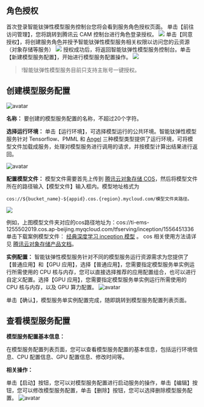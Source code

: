## 角色授权

首次登录智能钛弹性模型服务控制台您将会看到服务角色授权页面。
单击【前往访问管理】，您将跳转到腾讯云 CAM 控制台进行角色登录授权。
![](https://main.qcloudimg.com/raw/5652736ef01eb46620d133599252bf3f.png)
单击【同意授权】，将创建服务角色并授予智能钛弹性模型服务相关权限以访问您的云资源（对象存储等服务）
![](https://main.qcloudimg.com/raw/50adab8f4b92b8f6a44e0baf74cd47bd.png)
授权成功后，将返回智能钛弹性模型服务控制台。单击【新建模型服务配置】，开始进行模型服务配置操作。
![](https://main.qcloudimg.com/raw/dc3d965eba7004abf4cfd67413e8ee39.png)
>!智能钛弹性模型服务目前只支持主账号一键授权。
## 创建模型服务配置
![avatar](https://main.qcloudimg.com/raw/361a70ca5170e13516034367277dfcc9.png)

**名称：** 要创建的模型服务配置的名称，不超过20个字符。

**选择运行环境：** 单击【运行环境】，可选择模型运行的公共环境。智能钛弹性模型服务针对 Tensorflow、PMML 和 [Angel]( https://github.com/Angel-ML/angel) 三种模型类型提供了运行环境，可将模型文件加载成服务，处理对模型服务进行调用的请求，并按模型计算出结果进行返回。

![avatar](https://main.qcloudimg.com/raw/b2a77cb2bc03e81cb8f723e8b85714ab.png)

**配置模型文件：** 模型文件需要首先上传到 [腾讯云对象存储 COS](https://console.cloud.tencent.com/cos5/bucket)，然后将模型文件所在的路径输入【模型文件】输入框内。模型地址格式为 

	cos://${bucket_name}-${appid}.cos.{region}.mycloud.com/模型文件夹路径。
![](https://main.qcloudimg.com/raw/e4440983f3e999d3953b77182cfafe81.png)

例如，上图模型文件夹对应的cos路径地址为：cos://ti-ems-1255502019.cos.ap-beijing.myqcloud.com/tfserving/inception/1556451336 
单击下载案例模型文件：
[经典深度学习 inception 模型](http://ti-ems-1255502019.cosbj.myqcloud.com/tfserving/inception/1556451336.zip ) 。
cos 相关使用方法请详见 [腾讯云对象存储产品文档](https://cloud.tencent.com/document/product/436)。

**实例配置：** 智能钛弹性模型服务针对不同的模型服务运行资源需求为您提供了【普通应用】和【GPU 应用】，选择【普通应用】，您需要指定模型服务单实例运行所需使用的 CPU 核与内存，您可以直接选择推荐的应用配置组合，也可以进行自定义配置。选择【GPU 应用】，您需要指定模型服务单实例运行所需使用的 CPU 核与内存，以及 GPU 算力配置。
![avatar](https://main.qcloudimg.com/raw/b2b2e53c7456e8fb0ad05ea2fda3d553.png)

单击【确认】，模型服务单实例配置完成，随即跳转到模型服务配置列表页面。

##  查看模型服务配置

**模型服务配置基本信息：**

在模型服务配置列表页面，您可以查看模型服务配置的基本信息，包括运行环境信息、CPU 配置信息、GPU 配置信息、修改时间等。

**相关操作：**

单击【启动】按钮，您可以对模型服务配置进行启动服务的操作，单击【编辑】按钮，您可以修改模型服务配置，单击【删除】按钮，您可以选择删除模型服务配置。
![avatar](https://main.qcloudimg.com/raw/8f3e699bf02c082914148ea7e32314a5.png)


